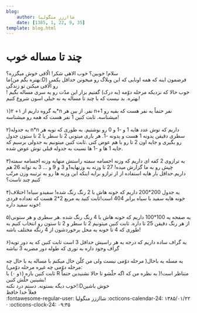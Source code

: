 ```yaml
---
blog:
    author: شااززز منگولیا
    date: [1385, 1, 22, 9, 35]
template: blog.html
---
```

# چند تا مساله خوب

<div class="cnt">
سلام! خوبین؟ خوب الاهی شکر! الّافی خوش میگزره؟<br/>ما(بهتره بگم من:D) فرضمون اینه که همه  اونایی که این وبلاگ رو میخونن حداقل یکمی رو الّافی میکنن تو زندگی<br/>خوب حالا که نزدیکه مرحله دوّمه (به درک) گفتیم بزار این مدّت رو یه سری مساله بگیم ! بهتره. بد نیست که با چند تا مساله یه نه خیلی اسون شروع کنیم!<br/><br/>۱)یه گروه داریم از  ۱+ ۲*n نفر. از بین هر n+1 نفر حتماً یه نفر هست که بقیه رو میشناسه. ثابت کنین 1 نفر هست که همه رو میشناسه!<br/><br/>۲)یه جدوله n*n داریم که توش عدد هایه 1 و -1 و 0 رو نوشتیم. به طوری که تویه هر سطری دقیقن یدونه 1 هست و یدونه -1. هر باری میتونی 2 تا سطر یا 2 تا ستون جدول رو بگیری و جایه اون 2 تا رو با هم عوض کنی .ثابت کنین میتونیم به جدولی برسیم که جایه 1 ها و -1 ها نسبت به جدوله قبلی توش عوض شده.<br/><br/>۳)یه ترازوی 2 کفه ای داریم که وزنه اجسامه سمته راستش منهایه وزنه اجسامه سمته چپش رو به ما گزارش میده! 27 تا وزنه به وزنهایه1و 3 و 9 و ... 3 به توانه 26 هم داریم.حداقل بار هایه استفاده از از ترازو برایه اینکه این وزنه ها رو به ترتیبه وزن مرتّب کنیم چند تاست؟<br/><br/>۴)یه جدول 200*200 داریم که خونه هاش با 2 رنگ رنگ شده! سفیدو سیاه! اختلاف خونه هایه سفید با سیاه برابر 404 است!ثابت کنید یه مربع 2*2 هست که تعداده فردی خونه سفید داره!<br/><br/>۵)یه صفحه یه 100*100 داریم که خونه هاش با 4 رنگ رنگ شده .هر سطری و هر ستونی از هر رنگ دقیقن 25 تا داره. ثابت کنین میتونیم 2 تا سطر و 2 تا ستون رو انتخاب کنیم به طوری که 4 تا خونه یه محل برخوردشون از 4 رنگه مختلف باشه!<br/><br/>۶)یه گراف ساده داریم که درجه یه هر راسیش حداقل 3 است ثابت کنین که یه دور تویه گراف وجود داره به توری که طوله دور مضربه 3 نباشه<br/><br/>یه مسله یه باحال( مرحله دوّمی نیست ولی من کلّن حال میکنم با مساله یه با حال چه مرحله دوّمی چه غیره مرحله دوّمی):<br/>ثابت کنین بازه (۱و ۰) با R متناظر است!( به نظره من که اگه حلّشو تا حالا نشنیدین حتماً بشینین حلّش کنین!<br/>خوب دیگه بستونه. دستم درد نکنه!:Dخوش باشین<br/>فعلاً خدا خافظ
</div>

<div class="blog-info" markdown>
<span class="blog-author">
:fontawesome-regular-user: شااززز منگولیا
</span>
<span class="blog-date">
:octicons-calendar-24: ۱۳۸۵/۰۱/۲۲ · :octicons-clock-24: ۰۹:۳۵
</span>
</div>

